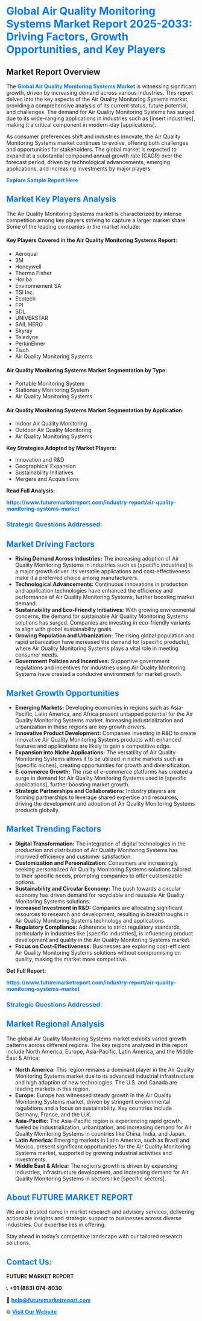 <h1 style="color: #007BFF;">Global Air Quality Monitoring Systems Market Report 2025-2033: Driving Factors, Growth Opportunities, and Key Players</h1>

<section id="overview">
<h2>Market Report Overview</h2>
<p>The <a href="https://www.futuremarketreport.com/industry-report/air-quality-monitoring-systems-market" style="color: #007BFF; text-decoration: none;"><strong>Global Air Quality Monitoring Systems Market</strong></a> is witnessing significant growth, driven by increasing demand across various industries. This report delves into the key aspects of the Air Quality Monitoring Systems market, providing a comprehensive analysis of its current status, future potential, and challenges. The demand for Air Quality Monitoring Systems has surged due to its wide-ranging applications in industries such as [insert industries], making it a critical component in modern-day [applications].</p>
<p>As consumer preferences shift and industries innovate, the Air Quality Monitoring Systems market continues to evolve, offering both challenges and opportunities for stakeholders. The global market is expected to expand at a substantial compound annual growth rate (CAGR) over the forecast period, driven by technological advancements, emerging applications, and increasing investments by major players.</p>
</section>

<section id="overview">
<p><a href="https://www.futuremarketreport.com/request-sample/reportId=99676" style="color: #007BFF; text-decoration: none;"><strong>Explore Sample Report Here</strong></a></p>
</section>

<section id="key-players">
<h2 style="color: #007BFF;">Market Key Players Analysis</h2>
<p>The Air Quality Monitoring Systems market is characterized by intense competition among key players striving to capture a larger market share. Some of the leading companies in the market include:</p>
<h4>Key Players Covered in the Air Quality Monitoring Systems Report:</h4>
<ul><li>Aeroqual</li><li>3M</li><li>Honeywell</li><li>Thermo Fisher</li><li>Horiba</li><li>Environnement SA</li><li>TSI Inc.</li><li>Ecotech</li><li>FPI</li><li>SDL</li><li>UNIVERSTAR</li><li>SAIL HERO</li><li>Skyray</li><li>Teledyne</li><li>PerkinElmer</li><li>Tisch</li><li>Air Quality Monitoring Systems</li></ul>
<h4>Air Quality Monitoring Systems Market Segmentation by Type:</h4>
<ul><li>Portable Monitoring System</li><li>Stationary Monitoring System</li><li>Air Quality Monitoring Systems</li></ul>

<h4>Air Quality Monitoring Systems Market Segmentation by Application:</h4>
<ul><li>Indoor Air Quality Monitoring</li><li>Outdoor Air Quality Monitoring</li><li>Air Quality Monitoring Systems</li></ul>
<p><strong>Key Strategies Adopted by Market Players:</strong></p>
<ul>
<li>Innovation and R&D</li>
<li>Geographical Expansion</li>
<li>Sustainability Initiatives</li>
<li>Mergers and Acquisitions</li>
</ul>
</section>

<section>
<p><strong>Read Full Analysis: </strong></p><a href="https://www.futuremarketreport.com/industry-report/air-quality-monitoring-systems-market" style="color: #007BFF; text-decoration: none;"><strong>https://www.futuremarketreport.com/industry-report/air-quality-monitoring-systems-market</strong></a>
<h3 style="color: #007BFF;">Strategic Questions Addressed:</h3>
</section>

<section id="driving-factors">
<h2 style="color: #007BFF;">Market Driving Factors</h2>
<ul>
<li><strong>Rising Demand Across Industries:</strong> The increasing adoption of Air Quality Monitoring Systems in industries such as [specific industries] is a major growth driver. Its versatile applications and cost-effectiveness make it a preferred choice among manufacturers.</li>
<li><strong>Technological Advancements:</strong> Continuous innovations in production and application technologies have enhanced the efficiency and performance of Air Quality Monitoring Systems, further boosting market demand.</li>
<li><strong>Sustainability and Eco-Friendly Initiatives:</strong> With growing environmental concerns, the demand for sustainable Air Quality Monitoring Systems solutions has surged. Companies are investing in eco-friendly variants to align with global sustainability goals.</li>
<li><strong>Growing Population and Urbanization:</strong> The rising global population and rapid urbanization have increased the demand for [specific products], where Air Quality Monitoring Systems plays a vital role in meeting consumer needs.</li>
<li><strong>Government Policies and Incentives:</strong> Supportive government regulations and incentives for industries using Air Quality Monitoring Systems have created a conducive environment for market growth.</li>
</ul>
</section>

<section id="growth-opportunities">
<h2 style="color: #007BFF;">Market Growth Opportunities</h2>
<ul>
<li><strong>Emerging Markets:</strong> Developing economies in regions such as Asia-Pacific, Latin America, and Africa present untapped potential for the Air Quality Monitoring Systems market. Increasing industrialization and urbanization in these regions are key growth drivers.</li>
<li><strong>Innovative Product Development:</strong> Companies investing in R&D to create innovative Air Quality Monitoring Systems products with enhanced features and applications are likely to gain a competitive edge.</li>
<li><strong>Expansion into Niche Applications:</strong> The versatility of Air Quality Monitoring Systems allows it to be utilized in niche markets such as [specific niches], creating opportunities for growth and diversification.</li>
<li><strong>E-commerce Growth:</strong> The rise of e-commerce platforms has created a surge in demand for Air Quality Monitoring Systems used in [specific applications], further boosting market growth.</li>
<li><strong>Strategic Partnerships and Collaborations:</strong> Industry players are forming partnerships to leverage shared expertise and resources, driving the development and adoption of Air Quality Monitoring Systems products globally.</li>
</ul>
</section>

<section id="trending-factors">
<h2 style="color: #007BFF;">Market Trending Factors</h2>
<ul>
<li><strong>Digital Transformation:</strong> The integration of digital technologies in the production and distribution of Air Quality Monitoring Systems has improved efficiency and customer satisfaction.</li>
<li><strong>Customization and Personalization:</strong> Consumers are increasingly seeking personalized Air Quality Monitoring Systems solutions tailored to their specific needs, prompting companies to offer customizable options.</li>
<li><strong>Sustainability and Circular Economy:</strong> The push towards a circular economy has driven demand for recyclable and reusable Air Quality Monitoring Systems solutions.</li>
<li><strong>Increased Investment in R&D:</strong> Companies are allocating significant resources to research and development, resulting in breakthroughs in Air Quality Monitoring Systems technology and applications.</li>
<li><strong>Regulatory Compliance:</strong> Adherence to strict regulatory standards, particularly in industries like [specific industries], is influencing product development and quality in the Air Quality Monitoring Systems market.</li>
<li><strong>Focus on Cost-Effectiveness:</strong> Businesses are exploring cost-efficient Air Quality Monitoring Systems solutions without compromising on quality, making the market more competitive.</li>
</ul>
</section>

<section>
<p><strong>Get Full Report: </strong></p><a href="https://www.futuremarketreport.com/industry-report/air-quality-monitoring-systems-market" style="color: #007BFF; text-decoration: none;"><strong>https://www.futuremarketreport.com/industry-report/air-quality-monitoring-systems-market</strong></a>
<h3 style="color: #007BFF;">Strategic Questions Addressed:</h3>
</section>


<section id="regional-analysis">
<h2 style="color: #007BFF;">Market Regional Analysis</h2>
<p>The global Air Quality Monitoring Systems market exhibits varied growth patterns across different regions. The key regions analyzed in this report include North America, Europe, Asia-Pacific, Latin America, and the Middle East & Africa:</p>
<ul>
<li><strong>North America:</strong> This region remains a dominant player in the Air Quality Monitoring Systems market due to its advanced industrial infrastructure and high adoption of new technologies. The U.S. and Canada are leading markets in this region.</li>
<li><strong>Europe:</strong> Europe has witnessed steady growth in the Air Quality Monitoring Systems market, driven by stringent environmental regulations and a focus on sustainability. Key countries include Germany, France, and the U.K.</li>
<li><strong>Asia-Pacific:</strong> The Asia-Pacific region is experiencing rapid growth, fueled by industrialization, urbanization, and increasing demand for Air Quality Monitoring Systems in countries like China, India, and Japan.</li>
<li><strong>Latin America:</strong> Emerging markets in Latin America, such as Brazil and Mexico, present significant opportunities for the Air Quality Monitoring Systems market, supported by growing industrial activities and investments.</li>
<li><strong>Middle East & Africa:</strong> The region’s growth is driven by expanding industries, infrastructure development, and increasing demand for Air Quality Monitoring Systems in sectors like [specific sectors].</li>
</ul>
</section>

<footer>
<h2 style="color: #007BFF;">About FUTURE MARKET REPORT</h2>
<p>We are a trusted name in market research and advisory services, delivering actionable insights and strategic support to businesses across diverse industries. Our expertise lies in offering:</p>

<p>Stay ahead in today’s competitive landscape with our tailored research solutions.</p>

<h2 style="color: #007BFF;">Contact Us:</h2>
<p><strong>FUTURE MARKET REPORT</strong></p>
<p>📞 <strong>+91 (883) 074-8030</strong></p>
<p>📧 <strong><a href="mailto:help@futuremarketreport.com" style="color: #007BFF;">help@futuremarketreport.com</a></strong></p>
<p>🌐 <strong><a href="https://www.futuremarketreport.com/" style="color: #007BFF;">Visit Our Website</a></strong></p>
</footer>